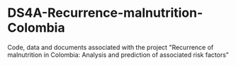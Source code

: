 # DS4A-Recurrence-malnutrition-Colombia
Code, data and documents associated with the project "Recurrence of malnutrition in Colombia: Analysis and prediction of associated risk factors"
